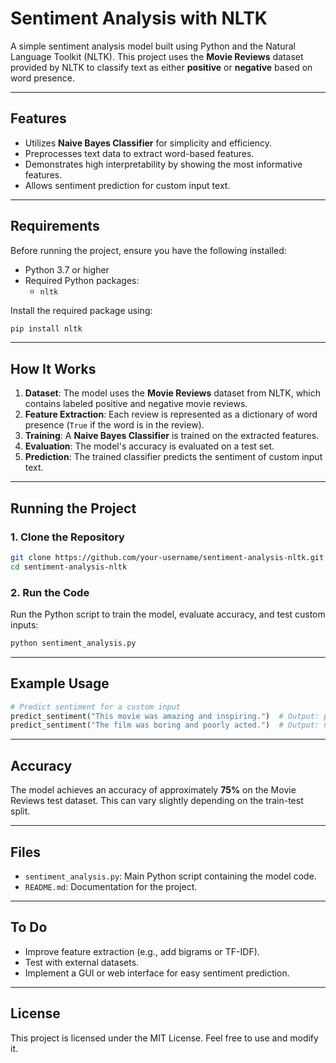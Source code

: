 
# Sentiment Analysis with NLTK

A simple sentiment analysis model built using Python and the Natural Language Toolkit (NLTK). This project uses the **Movie Reviews** dataset provided by NLTK to classify text as either **positive** or **negative** based on word presence.

---

## Features

- Utilizes **Naive Bayes Classifier** for simplicity and efficiency.
- Preprocesses text data to extract word-based features.
- Demonstrates high interpretability by showing the most informative features.
- Allows sentiment prediction for custom input text.

---

## Requirements

Before running the project, ensure you have the following installed:

- Python 3.7 or higher
- Required Python packages:
  - `nltk`

Install the required package using:
```bash
pip install nltk
```

---

## How It Works

1. **Dataset**: The model uses the **Movie Reviews** dataset from NLTK, which contains labeled positive and negative movie reviews.
2. **Feature Extraction**: Each review is represented as a dictionary of word presence (`True` if the word is in the review).
3. **Training**: A **Naive Bayes Classifier** is trained on the extracted features.
4. **Evaluation**: The model's accuracy is evaluated on a test set.
5. **Prediction**: The trained classifier predicts the sentiment of custom input text.

---

## Running the Project

### 1. Clone the Repository
```bash
git clone https://github.com/your-username/sentiment-analysis-nltk.git
cd sentiment-analysis-nltk
```

### 2. Run the Code
Run the Python script to train the model, evaluate accuracy, and test custom inputs:
```bash
python sentiment_analysis.py
```

---

## Example Usage

```python
# Predict sentiment for a custom input
predict_sentiment("This movie was amazing and inspiring.")  # Output: pos
predict_sentiment("The film was boring and poorly acted.")  # Output: neg
```

---

## Accuracy

The model achieves an accuracy of approximately **75%** on the Movie Reviews test dataset. This can vary slightly depending on the train-test split.

---

## Files

- `sentiment_analysis.py`: Main Python script containing the model code.
- `README.md`: Documentation for the project.

---

## To Do

- Improve feature extraction (e.g., add bigrams or TF-IDF).
- Test with external datasets.
- Implement a GUI or web interface for easy sentiment prediction.

---

## License

This project is licensed under the MIT License. Feel free to use and modify it.
